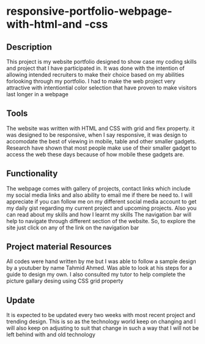 # responsive-portfolio-webpage-with-html-and -css
## Description

This project is my website portfolio designed to show case my coding skills and project that I have participated in. It was done with the intention of allowing intended recruiters to make their choice based on my abilities forlooking through my portfolio. I had to make the web project very attractive with intentiontial color selection that have proven to make visitors last longer in a webpage

## Tools

The website was written  with HTML and CSS with grid and flex property. it was designed to be responsive, when I say responsive, it was design to accomodate the best of viewing in mobile, table and other smaller gadgets. Research have shown that most people make use of their smaller gadget to access the web these days because of how mobile these gadgets are. 

## Functionality

The webpage comes with gallery of projects, contact links which include my social media links and also ability to email me if there be need to. I will appreciate if you can follow me on my different social media account to get my daily gist regarding my current project and upcoming projects. Also you can read about my skills and how I learnt my skills
The navigation bar will help to navigate through different section of the website. So, to explore the site just click on any of the link on the navigation bar

## Project material Resources

All codes were hand written by me but I was able to follow a sample  design by a youtuber by name Tahmid Ahmed. Was able to look at his steps for a guide to design my own. I also consulted my tutor to help complete the picture gallary desing using CSS grid property

## Update

It is expected to be updated every two weeks with most recent project and trending design. This is so as the technology world keep on changing and I will also keep on adjusting to suit that change in such a way that I will not be left behind with and old technology
